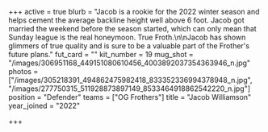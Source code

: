 +++
active = true
blurb = "Jacob is a rookie for the 2022 winter season and helps cement the average backline height well above 6 foot. Jacob got married the weekend before the season started, which can only mean that Sunday league is the real honeymoon. True Froth.\n\nJacob has shown glimmers of true quality and is sure to be a valuable part of the Frother's future plans."
fut_card = ""
kit_number = 19
mug_shot = "/images/306951168_449151080610456_4003892037354363946_n.jpg"
photos = ["/images/305218391_494862475982418_833352336994378948_n.jpg", "/images/277750315_511928873897149_8533464918862542220_n.jpg"]
position = "Defender"
teams = ["OG Frothers"]
title = "Jacob Williamson"
year_joined = "2022"

+++
